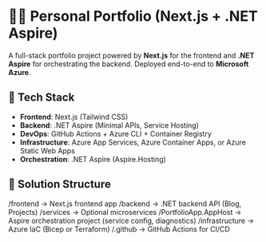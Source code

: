 # 🧑‍💻 Personal Portfolio (Next.js + .NET Aspire)

A full-stack portfolio project powered by **Next.js** for the frontend and **.NET Aspire** for orchestrating the backend. Deployed end-to-end to **Microsoft Azure**.

## 🧱 Tech Stack

- **Frontend**: Next.js (Tailwind CSS)
- **Backend**: .NET Aspire (Minimal APIs, Service Hosting)
- **DevOps**: GitHub Actions + Azure CLI + Container Registry
- **Infrastructure**: Azure App Services, Azure Container Apps, or Azure Static Web Apps
- **Orchestration**: .NET Aspire (Aspire.Hosting)

## 📁 Solution Structure
/frontend → Next.js frontend app
/backend → .NET backend API (Blog, Projects)
/services → Optional microservices
/PortfolioApp.AppHost → Aspire orchestration project (service config, diagnostics)
/infrastructure → Azure IaC (Bicep or Terraform)
/.github → GitHub Actions for CI/CD
